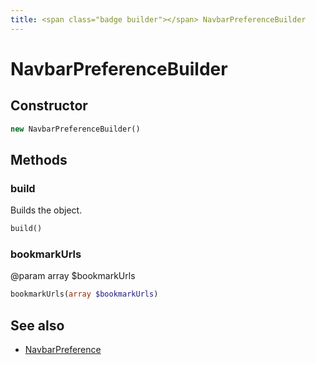 ```yaml
---
title: <span class="badge builder"></span> NavbarPreferenceBuilder
---
```

# <span class="badge builder"></span> NavbarPreferenceBuilder

## Constructor

```php
new NavbarPreferenceBuilder()
```
## Methods

### <span class="badge object-method"></span> build

Builds the object.

```php
build()
```

### <span class="badge object-method"></span> bookmarkUrls

@param array<string> $bookmarkUrls

```php
bookmarkUrls(array $bookmarkUrls)
```

## See also

 * <span class="badge object-type-class"></span> [NavbarPreference](./object-NavbarPreference.md)
